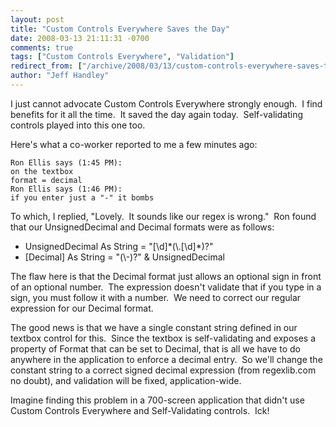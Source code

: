 ```yaml
---
layout: post
title: "Custom Controls Everywhere Saves the Day"
date: 2008-03-13 21:11:31 -0700
comments: true
tags: ["Custom Controls Everywhere", "Validation"]
redirect_from: ["/archive/2008/03/13/custom-controls-everywhere-saves-the-day.aspx/"]
author: "Jeff Handley"
---
```

<!-- more -->
<p>I just cannot advocate Custom Controls Everywhere strongly enough.  I find benefits for it all the time.  It saved the day again today.  Self-validating controls played into this one too.</p>  <p>Here's what a co-worker reported to me a few minutes ago:</p>  <p><code>Ron Ellis says (1:45 PM):     <br />on the textbox      <br />format = decimal      <br />Ron Ellis says (1:46 PM):      <br />if you enter just a "-" it bombs</code></p>  <p>To which, I replied, "Lovely.  It sounds like our regex is wrong."  Ron found that our UnsignedDecimal and Decimal formats were as follows:</p>  <ul>   <li>UnsignedDecimal As String = "[\d]*(\.[\d]*)?"</li>    <li>[Decimal] As String = "(\-)?" &amp; UnsignedDecimal</li> </ul>  <p>The flaw here is that the Decimal format just allows an optional sign in front of an optional number.  The expression doesn't validate that if you type in a sign, you must follow it with a number.  We need to correct our regular expression for our Decimal format.</p>  <p>The good news is that we have a single constant string defined in our textbox control for this.  Since the textbox is self-validating and exposes a property of Format that can be set to Decimal, that is all we have to do anywhere in the application to enforce a decimal entry.  So we'll change the constant string to a correct signed decimal expression (from regexlib.com no doubt), and validation will be fixed, application-wide.</p>  <p>Imagine finding this problem in a 700-screen application that didn't use Custom Controls Everywhere and Self-Validating controls.  Ick!</p>
